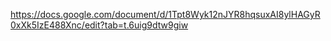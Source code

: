 https://docs.google.com/document/d/1Tpt8Wyk12nJYR8hqsuxAI8ylHAGyR0xXk5IzE488Xnc/edit?tab=t.6uig9dtw9giw
